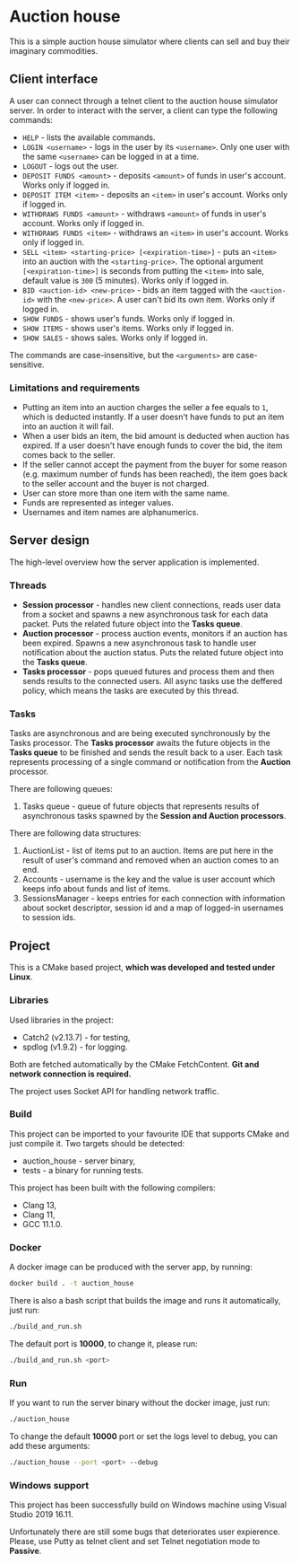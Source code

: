 # Auction house

This is a simple auction house simulator where clients can sell and buy their imaginary commodities.

## Client interface

A user can connect through a telnet client to the auction house simulator server. In order to interact with the server, a client can type the following commands:

- `HELP` - lists the available commands.
- `LOGIN <username>` - logs in the user by its `<username>`. Only one user with the same `<username>` can be logged in at a time.
- `LOGOUT` - logs out the user.
- `DEPOSIT FUNDS <amount>` - deposits `<amount>` of funds in user's account. Works only if logged in.
- `DEPOSIT ITEM <item>` - deposits an `<item>` in user's account. Works only if logged in.
- `WITHDRAWS FUNDS <amount>` - withdraws `<amount>` of funds in user's account. Works only if logged in.
- `WITHDRAWS FUNDS <item>` - withdraws an `<item>` in user's account. Works only if logged in.
- `SELL <item> <starting-price> [<expiration-time>]` - puts an `<item>` into an auction with the `<starting-price>`. The optional argument `[<expiration-time>]` is seconds from putting the `<item>` into sale, default value is `300` (5 minutes). Works only if logged in.
- `BID <auction-id> <new-price>` - bids an item tagged with the `<auction-id>` with the `<new-price>`. A user can't bid its own item. Works only if logged in.
- `SHOW FUNDS` - shows user's funds. Works only if logged in.
- `SHOW ITEMS` - shows user's items. Works only if logged in.
- `SHOW SALES` - shows sales. Works only if logged in.

The commands are case-insensitive, but the `<arguments>` are case-sensitive.

### Limitations and requirements
 
- Putting an item into an auction charges the seller a fee equals to `1`, which is deducted instantly. If a user doesn't have funds to put an item into an auction it will fail.
- When a user bids an item, the bid amount is deducted when auction has expired. If a user doesn't have enough funds to cover the bid, the item comes back to the seller.
- If the seller cannot accept the payment from the buyer for some reason (e.g. maximum number of funds has been reached), the item goes back to the seller account and the buyer is not charged.
- User can store more than one item with the same name.
- Funds are represented as integer values.
- Usernames and item names are alphanumerics.

## Server design

The high-level overview how the server application is implemented.

### Threads 
- **Session processor** - handles new client connections, reads user data from a socket and spawns a new asynchronous task for each data packet. Puts the related future object into the **Tasks queue**. 
- **Auction processor** - process auction events, monitors if an auction has been expired. Spawns a new asynchronous task to handle user notification about the auction status. Puts the related future object into the **Tasks queue**.
- **Tasks processor** - pops queued futures and process them and then sends results to the connected users. All async tasks use the deffered policy, which means the tasks are executed by this thread.

### Tasks

Tasks are asynchronous and are being executed synchronously by the Tasks processor.
The **Tasks processor** awaits the future objects in the **Tasks queue** to be finished and sends the result back to a user.
Each task represents processing of a single command or notification from the **Auction** processor.

There are following queues:
1. Tasks queue - queue of future objects that represents results of asynchronous tasks spawned by the **Session and Auction processors**.

There are following data structures:
1. AuctionList - list of items put to an auction. Items are put here in the result of user's command and removed when an auction comes to an end.
2. Accounts - username is the key and the value is user account which keeps info about funds and list of items.
3. SessionsManager - keeps entries for each connection with information about socket descriptor, session id and a map of logged-in usernames to session ids.

## Project

This is a CMake based project, **which was developed and tested under Linux**.

### Libraries
Used libraries in the project:
- Catch2 (v2.13.7) - for testing,
- spdlog (v1.9.2) - for logging.

Both are fetched automatically by the CMake FetchContent. **Git and network connection is required.**

The project uses Socket API for handling network traffic.

### Build

This project can be imported to your favourite IDE that supports CMake and just compile it. Two targets should be detected:
- auction_house - server binary,
- tests - a binary for running tests.

This project has been built with the following compilers:
- Clang 13,
- Clang 11,
- GCC 11.1.0.

### Docker
A docker image can be produced with the server app, by running:
```bash
docker build . -t auction_house
```

There is also a bash script that builds the image and runs it automatically, just run:
```bash
./build_and_run.sh
```
The default port is **10000**, to change it, please run:
```bash
./build_and_run.sh <port>
```

### Run
If you want to run the server binary without the docker image, just run:
```bash
./auction_house
```
To change the default **10000** port or set the logs level to debug, you can add these arguments:
```bash
./auction_house --port <port> --debug
```

### Windows support

This project has been successfully build on Windows machine using Visual Studio 2019 16.11.

Unfortunately there are still some bugs that deteriorates user expierence. Please, use Putty as telnet client and set Telnet negotiation mode to **Passive**.